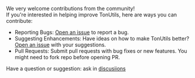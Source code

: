 We very welcome contributions from the community!  
If you're interested in helping improve TonUtils, here are ways you can contribute:

- Reporting Bugs: [Open an issue](https://github.com/baadev/TonUtils/issues) to report a bug.  
- Suggesting Enhancements: Have ideas on how to make TonUtils better? [Open an issue](https://github.com/baadev/TonUtils/issues) with your suggestions.  
- Pull Requests: Submit pull requests with bug fixes or new features. You might need to fork repo before opening PR.  

Have a question or suggestion: ask in [discusiions](https://github.com/baadev/TonUtils/discussions)

